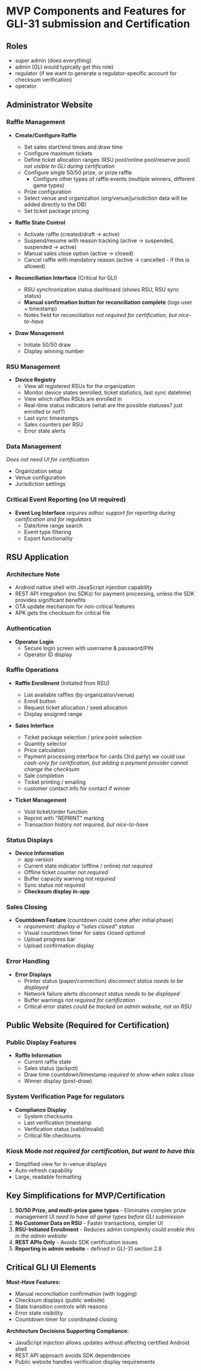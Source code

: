 # MVP Components and Features for GLI-31 submission and Certification

## Roles
- super admin (does everything)
- admin (GLI would typically get this role)
- regulator (if we want to generate a regulator-specific account for checksum verification)
- operator

## Administrator Website

### Raffle Management
- **Create/Configure Raffle**
  - Set sales start/end times and draw time
  - Configure maximum tickets
  - Define ticket allocation ranges (RSU pool/online pool/reserve pool) *not visible to GLI during certification*
  - Configure single 50/50 prize, or prize raffle
    - Configure other types of raffle events (multiple winners, different game types)
  - Prize configuration
  - Select venue and organization (org/venue/jurisdiction data will be added directly to the DB)
  - Set ticket package pricing

- **Raffle State Control**
  - Activate raffle (created/draft → active)
  - Suspend/resume with reason tracking (active -> suspended, suspended -> active)
  - Manual sales close option (active -> closed)
  - Cancel raffle with mandatory reason (active -> cancelled - if this is allowed)

- **Reconciliation Interface** (Critical for GLI)
  - RSU synchronization status dashboard (shows RSU, RSU sync status)
  - **Manual confirmation button for reconciliation complete** (logs user + timestamp)
  - Notes field for reconciliation *not required for certification, but nice-to-have*

- **Draw Management**
  - Initiate 50/50 draw
  - Display winning number

### RSU Management
- **Device Registry**
  - View all registered RSUs for the organization
  - Monitor device states (enrolled, ticket statistics, last sync datetime)
  - View which raffles RSUs are enrolled in
  - Real-time status indicators (what are the possible statuses? just enrolled or not?)
  - Last sync timestamps
  - Sales counters per RSU
  - Error state alerts

### Data Management
*Does not need UI for certification*
- Organization setup
- Venue configuration
- Jurisdiction settings

### Critical Event Reporting (no UI required)
- **Event Log Interface** *requires adhoc support for reporting during certification and for regulators*
  - Date/time range search
  - Event type filtering
  - Export functionality

## RSU Application

### Architecture Note
- Android native shell with JavaScript injection capability
- REST API integration (no SDKs) for payment processing, unless the SDK provides significant benefits
- OTA update mechanism for non-critical features
- APK gets the checksum for critical file

### Authentication
- **Operator Login**
  - Secure login screen with username & password/PIN
  - Operator ID display

### Raffle Operations
- **Raffle Enrollment** (Initiated from RSU)
  - List available raffles (by organization/venue)
  - Enroll button
  - Request ticket allocation / seed allocation
  - Display assigned range

- **Sales Interface**
  - Ticket package selection / price point selection
  - Quantity selector
  - Price calculation
  - Payment processing interface for cards (3rd party)  *we could use cash-only for certification, but adding a payment provider cannot change the checksum*
  - Sale completion
  - Ticket printing / emailing
  - customer contact info for contact if winner

- **Ticket Management**
  - Void ticket/order function
  - Reprint with "REPRINT" marking
  - Transaction history *not required, but nice-to-have*

### Status Displays
- **Device Information**
  - app version
  - Current state indicator (offline / online) *not required*
  - Offline ticket counter *not required*
  - Buffer capacity warning *not required*
  - Sync status *not required*
  - **Checksum display in-app**

### Sales Closing
- **Countdown Feature** (countdown could come after initial phase)
  - *requirement: display a "sales closed" status*
  - Visual countdown timer for sales closed *optional*
  - Upload progress bar
  - Upload confirmation display

### Error Handling
- **Error Displays**
  - Printer status (paper/connection) *disconnect status needs to be displayed*
  - Network failure alerts *disconnect status needs to be displayed*
  - Buffer warnings *not required for certification*
  - Critical error states *could be tracked on admin website, not on RSU*

## Public Website (Required for Certification)

### Public Display Features
- **Raffle Information**
  - Current raffle state
  - Sales status (jackpot)
  - Draw time countdown/timestamp *required to show when sales close*
  - Winner display (post-draw)

### System Verification Page for regulators
- **Compliance Display**
  - System checksums
  - Last verification timestamp
  - Verification status (valid/invalid)
  - Critical file checksums

### Kiosk Mode *not required for certification, but want to have this*
- Simplified view for in-venue displays
- Auto-refresh capability
- Large, readable formatting

## Key Simplifications for MVP/Certification

1. **50/50 Prize, and multi-prize game types** - Eliminates complex prize management UI *need to have all game types before GLI submission*
2. **No Customer Data on RSU** - Faster transactions, simpler UI
3. **RSU-Initiated Enrollment** - Reduces admin complexity *could enable this in the admin website*
4. **REST APIs Only** - Avoids SDK certification issues
5. **Reporting in admin website** - defined in GLI-31 section 2.8

## Critical GLI UI Elements

**Must-Have Features:**
- Manual reconciliation confirmation (with logging)
- Checksum displays (public website)
- State transition controls with reasons
- Error state visibility
- Countdown timer for coordinated closing

**Architecture Decisions Supporting Compliance:**
- JavaScript injection allows updates without affecting certified Android shell
- REST API approach avoids SDK dependencies
- Public website handles verification display requirements
